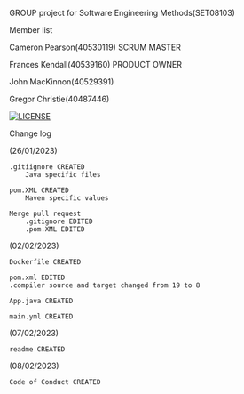 GROUP project for Software Engineering Methods(SET08103)

Member list

Cameron Pearson(40530119) SCRUM MASTER

Frances Kendall(40539160) PRODUCT OWNER

John MacKinnon(40529391)

Gregor Christie(40487446)

[![LICENSE](https://img.shields.io/github/license/CPearson109/Software-Engineering-Methods-Group-8-Project.svg?style=flat-square)](https://github.com/<github-username>/sem/blob/master/LICENSE)

Change log

(26/01/2023)

    .gitiignore CREATED
        Java specific files

    pom.XML CREATED
        Maven specific values

    Merge pull request
        .gitignore EDITED
        .pom.XML EDITED


(02/02/2023)

    Dockerfile CREATED

    pom.xml EDITED
    .compiler source and target changed from 19 to 8

    App.java CREATED

    main.yml CREATED


(07/02/2023)

    readme CREATED

(08/02/2023)

    Code of Conduct CREATED



